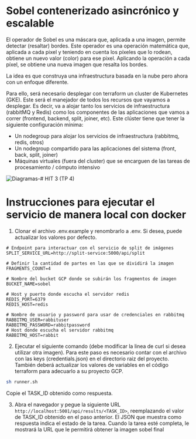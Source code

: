 # Sobel contenerizado asincrónico y escalable

El operador de Sobel es una máscara que, aplicada a una imagen, permite detectar (resaltar) bordes. Este operador es una operación matemática que, aplicada a cada pixel y teniendo en cuenta los píxeles que lo rodean, obtiene un nuevo valor (color) para ese pixel. Aplicando la operación a cada píxel, se obtiene una nueva imagen que resalta los bordes.

La idea es que construya una infraestructura basada en la nube pero ahora con un enfoque diferente.

Para ello, será necesario desplegar con terraform un cluster de Kubernetes (GKE). Este será el manejador de todos los recursos que vayamos a desplegar. Es decir, va a alojar tanto los servicios de infraestructura (rabbitMQ y Redis) como los componentes de las aplicaciones que vamos a correr (frontend, backend, split, joiner, etc). Este clúster tiene que tener la siguiente configuración mínima:

-   Un nodegroup para alojar los servicios de infraestructura (rabbitmq, redis, otros)
-   Un nodegroup compartido para las aplicaciones del sistema (front, back, split, joiner)
-   Máquinas virtuales (fuera del cluster) que se encarguen de las tareas de procesamiento / cómputo intensivo

![Diagramas-# HIT 3 (TP 4)](https://github.com/Fedesin/sdypp-2024/assets/117539520/660a280b-d904-4bf5-b8dc-57966502dfa0)

# Instrucciones para ejecutar el servicio de manera local con docker

1. Clonar el archivo .env.example y renombrarlo a .env. Si desea, puede actualizar los valores por defecto.

```
# Endpoint para interactuar con el servicio de split de imágenes
SPLIT_SERVICE_URL=http://split-service:5000/api/split

# Definir la cantidad de partes en las que se dividirá la imagen
FRAGMENTS_COUNT=4

# Nombre del bucket GCP donde se subirán los fragmentos de imagen
BUCKET_NAME=sobel

# Host y puerto donde escucha el servidor redis
REDIS_PORT=6379
REDIS_HOST=redis

# Nombre de usuario y password para usar de credenciales en rabbitmq
RABBITMQ_USER=rabbituser
RABBITMQ_PASSWORD=rabbitpassword
# Host donde escucha el servidor rabbitmq
RABBITMQ_HOST=rabbit
```

2. Ejecutar el siguiente comando (debe modificar la linea de curl si desea utilizar otra imagen). Para este paso es necesario contar con el archivo con las keys (credentials.json) en el directorio raiz del proyecto. También deberá actualizar los valores de variables en el código terraform para adecuarlo a su proyecto GCP.

```bash
sh runner.sh
```

Copie el TASK_ID obtenido como respuesta.

3. Abra el navegador y pegue la siguiente URL `http://localhost:5001/api/results/<TASK_ID>`, reemplazando el valor de TASK_ID obtenido en el paso anterior. El JSON que muestra como respuesta indica el estado de la tarea. Cuando la tarea esté completa, le mostrará la URL que le permitirá obtener la imagen sobel final
